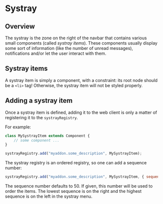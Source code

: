 # Systray

## Overview

The systray is the zone on the right of the navbar that contains various small
components (called _systray items_). These components usually display some sort
of information (like the number of unread messages), notifications and/or let the
user interact with them.

## Systray items

A systray item is simply a component, with a constraint: its root node should be
a `<li>` tag! Otherwise, the systray item will not be styled properly.

## Adding a systray item

Once a systray item is defined, adding it to the web client is only a matter of
registering it to the `systrayRegistry`.

For example:

```js
class MySystrayItem extends Component {
    // some component ...
}

systrayRegistry.add("myaddon.some_description", MySystrayItem);
```

The systray registry is an ordered registry, so one can add a sequence number:

```js
systrayRegistry.add("myaddon.some_description", MySystrayItem, { sequence: 43 });
```

The sequence number defaults to 50. If given, this number will be used
to order the items. The lowest sequence is on the right and the highest sequence
is on the left in the systray menu.
